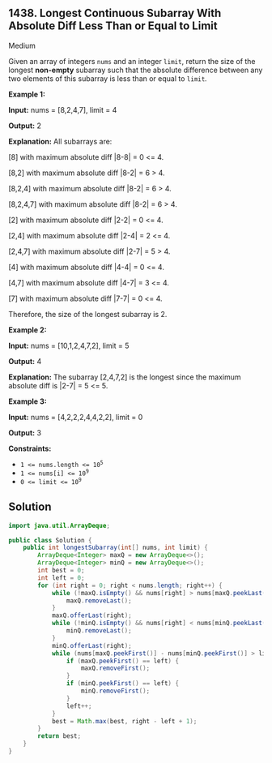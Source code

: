 ## 1438\. Longest Continuous Subarray With Absolute Diff Less Than or Equal to Limit

Medium

Given an array of integers `nums` and an integer `limit`, return the size of the longest **non-empty** subarray such that the absolute difference between any two elements of this subarray is less than or equal to `limit`_._

**Example 1:**

**Input:** nums = [8,2,4,7], limit = 4

**Output:** 2

**Explanation:** All subarrays are: 

[8] with maximum absolute diff |8-8| = 0 <= 4.

[8,2] with maximum absolute diff |8-2| = 6 > 4. 

[8,2,4] with maximum absolute diff |8-2| = 6 > 4. 

[8,2,4,7] with maximum absolute diff |8-2| = 6 > 4. 

[2] with maximum absolute diff |2-2| = 0 <= 4.

[2,4] with maximum absolute diff |2-4| = 2 <= 4. 

[2,4,7] with maximum absolute diff |2-7| = 5 > 4. 

[4] with maximum absolute diff |4-4| = 0 <= 4. 

[4,7] with maximum absolute diff |4-7| = 3 <= 4. 

[7] with maximum absolute diff |7-7| = 0 <= 4. 

Therefore, the size of the longest subarray is 2.

**Example 2:**

**Input:** nums = [10,1,2,4,7,2], limit = 5

**Output:** 4

**Explanation:** The subarray [2,4,7,2] is the longest since the maximum absolute diff is |2-7| = 5 <= 5.

**Example 3:**

**Input:** nums = [4,2,2,2,4,4,2,2], limit = 0

**Output:** 3

**Constraints:**

*   <code>1 <= nums.length <= 10<sup>5</sup></code>
*   <code>1 <= nums[i] <= 10<sup>9</sup></code>
*   <code>0 <= limit <= 10<sup>9</sup></code>

## Solution

```java
import java.util.ArrayDeque;

public class Solution {
    public int longestSubarray(int[] nums, int limit) {
        ArrayDeque<Integer> maxQ = new ArrayDeque<>();
        ArrayDeque<Integer> minQ = new ArrayDeque<>();
        int best = 0;
        int left = 0;
        for (int right = 0; right < nums.length; right++) {
            while (!maxQ.isEmpty() && nums[right] > nums[maxQ.peekLast()]) {
                maxQ.removeLast();
            }
            maxQ.offerLast(right);
            while (!minQ.isEmpty() && nums[right] < nums[minQ.peekLast()]) {
                minQ.removeLast();
            }
            minQ.offerLast(right);
            while (nums[maxQ.peekFirst()] - nums[minQ.peekFirst()] > limit) {
                if (maxQ.peekFirst() == left) {
                    maxQ.removeFirst();
                }
                if (minQ.peekFirst() == left) {
                    minQ.removeFirst();
                }
                left++;
            }
            best = Math.max(best, right - left + 1);
        }
        return best;
    }
}
```